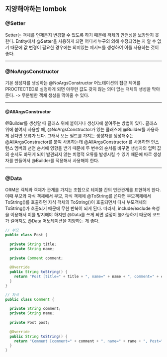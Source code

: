 ## 지양해야하는 lombok



### @Setter

Setter는 객체를 언제든지 변경할 수 있도록 하기 때문에 객체의 안전성을 보장받지 못한다. Entity에서 @Setter을 사용하게 되면 어디서 누구의 의해 수정되었는 지 알 수 없기 때문에 값 변경이 필요한 경우에는 의미있는 메서드를 생성하여 이를 사용하는 것이 좋다.

************



### @NoArgsConstructor

기본 생성자를 생성하는 @NoArgsConstructor 어노테이션의 접근 제어를 PROCTECTED로 설정하게 되면 아무런 값도 갖지 않는 의미 없는 객체의 생성을 막아준다. -> 무분별한 객체 생성을 막아줄 수 있다.

***************



#### @AllArgsConstructor 

@Builder를 생성할 때 클래스 위에 붙이거나 생성자에 붙여주는 방법이 있다. 클래스 위에 붙여서 사용할 때, @NoArgsConstructor가 있는 클래스에 @Builder를 사용하게 된다면 오류가 난다. 그래서 모든 필드를 가지는 생성자를 생성해주는 @AllArgsConstructor를 붙여 사용하는데 @AllArgsConstructor 를 사용하면 인스턴스 멤버의 선언 순서에 영향을 받기 때문에 두 변수의 순서를 바꾸면 생성자의 입력 값의 순서도 바뀌게 되어 발견되지 않는 치명적 오류를 발생시킬 수 있기 때문에 따로 생성자를 만들어서 @Builder를 적용해서 사용해야 한다.

*************



### @Data

ORM은 객체와 객체가 관계를 가지는 조합으로 테이블 간의 연관관계를 표현하게 한다. 이때 부모와 자식 객체에서 부모, 자식 객체에 @ToString를 쓴다면 부모객체에서 ToString()를 호출하면 자식 객체의 ToString()이 호출되면서 다시 부모객체의 ToString()가 호출되기 때문에 무한 반복이 되게 된다. 따라서,  include/exclude 속성을 이용해서 이를 방지해야 하지만 @Data를 쓰게 되면 설정이 불가능하기 때문에 코드가 길어져도 @Data 어노테이션을 지양하는 게 좋다.

```java
// 부모
public class Post {
    
  private String title;
  private String name;
  
  private Comment comment;
  
  @Override
  public String toString() {
    return "Post [title=" + title + ", name=" + name + ", comment=" + comment + "];
  }
}

// 자식
public class Comment {
    
  private String comment;
  private String name;
    
  private Post post;
  
  @Override
  public String toString() {
    return "Comment [comment=" + comment + ", name=" + rame + ", Post=" + post + "]";
  }
}
```

